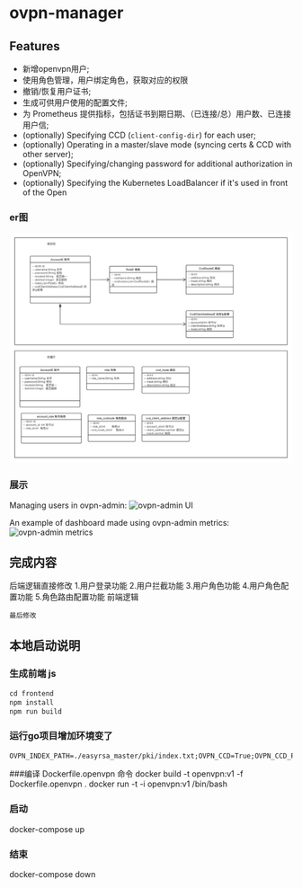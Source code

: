 # ovpn-manager

## Features

* 新增openvpn用户;
* 使用角色管理，用户绑定角色，获取对应的权限
* 撤销/恢复用户证书;
* 生成可供用户使用的配置文件;
* 为 Prometheus 提供指标，包括证书到期日期、（已连接/总）用户数、已连接用户信;
* (optionally) Specifying CCD (`client-config-dir`) for each user;
* (optionally) Operating in a master/slave mode (syncing certs & CCD with other server);
* (optionally) Specifying/changing password for additional authorization in OpenVPN;
* (optionally) Specifying the Kubernetes LoadBalancer if it's used in front of the Open

### er图

![ovpn-admin UI](img/openvpn.png)

### 展示

Managing users in ovpn-admin:
![ovpn-admin UI](img/ovpn-admin-users.png)

An example of dashboard made using ovpn-admin metrics:
![ovpn-admin metrics](img/ovpn-admin-metrics.png)


## 完成内容
后端逻辑直接修改
    1.用户登录功能
    2.用户拦截功能
    3.用户角色功能
    4.用户角色配置功能
    5.角色路由配置功能
前端逻辑

    最后修改


## 本地启动说明
### 生成前端 js
```shell
cd frontend 
npm install
npm run build
```
### 运行go项目增加环境变了
```shell
OVPN_INDEX_PATH=./easyrsa_master/pki/index.txt;OVPN_CCD=True;OVPN_CCD_PATH=./ccd_master;OVPN_AUTH=true;OVPN_AUTH_DB_PATH=./easyrsa_master/pki/openvpn.db;EASYRSA_PATH=./easyrsa_master;DB_PATH=./easyrsa_master/openvpn.db
```

###编译 Dockerfile.openvpn 命令
docker build -t openvpn:v1 -f Dockerfile.openvpn .
docker run -t -i openvpn:v1 /bin/bash

### 启动
docker-compose up

### 结束
docker-compose down


